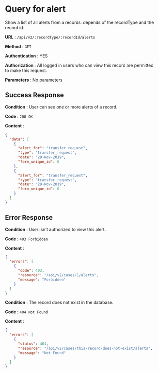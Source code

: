 # Query for alert

Show a list of all alerts from a records. depends of the recordType and the record id.

**URL** : `/api/v2/:recordType/:recordId/alerts`

**Method** : `GET`

**Authentication** : YES

**Authorization** : All logged in users who can view this record are permitted to make this request.

**Parameters** : No parameters

## Success Response

**Condition** : User can see one or more alerts of a record.

**Code** : `200 OK`

**Content** :

```json
{
  "data": [
    {
      "alert_for": "transfer_request",
      "type": "transfer_request",
      "date": "29-Nov-2019",
      "form_unique_id": 0
    },
    {
      "alert_for": "transfer_request",
      "type": "transfer_request",
      "date": "29-Nov-2019",
      "form_unique_id": 0
    }
  ]
}
```
## Error Response


**Condition** : User isn't authorized to view this alert.

**Code** : `403 Forbidden`

**Content** :

```json
{
  "errors": [
    {
      "code": 403,
      "resource": "/api/v2/cases/1/alerts",
      "message": "Forbidden"
    }
  ]
}
```

**Condition** : The record does not exist in the database.

**Code** : `404 Not Found`

**Content** :

```json
{
  "errors": [
    {
      "status": 404,
      "resource": "/api/v2/cases/this-record-does-not-exist/alerts",
      "message": "Not Found"
    }
  ]
}
```
